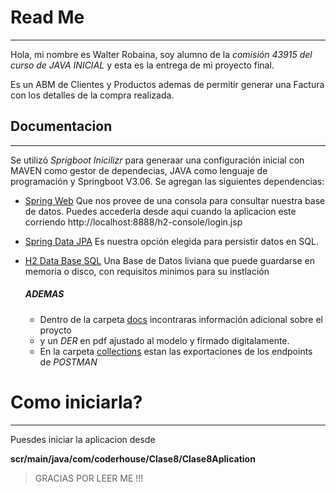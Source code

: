 # Read Me
_________
    

Hola, mi nombre es Walter Robaina, soy alumno de la _comisión 43915 del curso de JAVA INICIAL_
y esta es la entrega de mi proyecto final.

Es un ABM de Clientes y Productos ademas de permitir generar una Factura con los detalles de
la compra realizada.

## Documentacion
_________________

Se utilizó _Sprigboot Inicilizr_ para generaar una configuración inicial con MAVEN como gestor de dependecias,
JAVA como lenguaje de programación y Springboot V3.06.
Se agregan las siguientes dependencias:

* [Spring Web](https://docs.spring.io/spring-boot/docs/3.0.6/reference/htmlsingle/#web)
    Que nos provee de una consola para consultar nuestra base de datos.
    Puedes accederla desde aqui cuando la aplicacion este corriendo
   http://localhost:8888/h2-console/login.jsp


* [Spring Data JPA](https://docs.spring.io/spring-boot/docs/3.0.6/reference/htmlsingle/#data.sql.jpa-and-spring-data)
    Es nuestra opción elegida para persistir datos en SQL.


* [H2 Data Base SQL](https://spring.io/guides/gs/rest-service/)
    Una Base de Datos liviana que puede guardarse en memoria o disco, con requisitos minimos para su instlación

   ##### ADEMAS
   * Dentro de la carpeta  [docs](docs) incontraras información adicional sobre el proycto
   * y un _DER_ en pdf ajustado al modelo y firmado digitalamente.
   * En la carpeta [collections](collections) estan las exportaciones de los endpoints de _POSTMAN_
    


# Como iniciarla?
_________________
Puesdes iniciar la aplicacion desde

__scr/main/java/com/coderhouse/Clase8/Clase8Aplication__
 >GRACIAS POR LEER ME !!!



